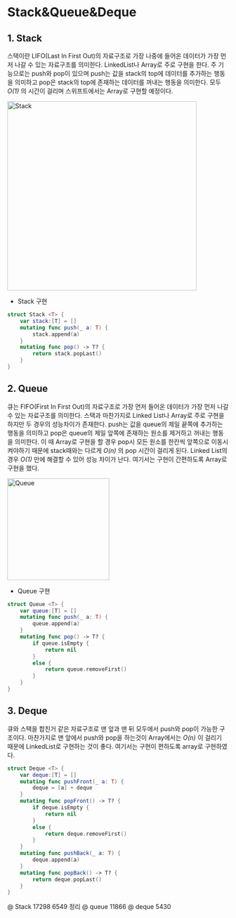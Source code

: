 # Stack&Queue&Deque
## 1. Stack
스택이란 LIFO(Last In First Out)의 자료구조로 가장 나중에 들어온 데이터가 가장 먼저 나갈 수 있는 자료구조를 의미한다. LinkedList나 Array로 주로 구현을 한다. 주 기능으로는 push와 pop이 있으며 push는 값을 stack의 top에 데이터를 추가하는 행동을 의미하고 pop은 stack의 top에 존재하는 데이터를 꺼내는 행동을 의미한다. 모두 *O(1)* 의 시간이 걸리며 스위프트에서는 Array로 구현할 예정이다.

<img width="431" alt="Stack" src="https://user-images.githubusercontent.com/78075226/120431154-10011200-c3b3-11eb-98cc-3047528b1377.png">

- Stack 구현
```swift
struct Stack <T> {
    var stack:[T] = []
    mutating func push(_ a: T) {
        stack.append(a)
    }
    mutating func pop() -> T? {
        return stack.popLast()
    }
}
```

## 2. Queue
큐는 FIFO(First In First Out)의 자료구조로 가장 먼저 들어온 데이터가 가장 먼저 나갈 수 있는 자료구조를 의미한다. 스택과 마찬가지로 Linked List나 Array로 주로 구현을 하지만 두 경우의 성능차이가 존재한다. push는 값을 queue의 제일 끝쪽에 추가하는 행동을 의미하고 pop은 queue의 제일 앞쪽에 존재하는 원소를 제거하고 꺼내는 행동을 의미한다. 이 때 Array로 구현을 할 경우 pop시 모든 원소를 한칸씩 앞쪽으로 이동시켜야하기 때문에 stack때와는 다르게 *O(n)* 의 pop 시간이 걸리게 된다. Linked List의 경우 *O(1)* 만에 해결할 수 있어 성능 차이가 난다. 여기서는 구현이 간편하도록 Array로 구현을 했다.

<img width="232" alt="Queue" src="https://user-images.githubusercontent.com/78075226/120432862-79822000-c3b5-11eb-9664-fadb2583d13a.png">

- Queue 구현
```swift
struct Queue <T> {
    var queue:[T] = []
    mutating func push(_ a: T) {
        queue.append(a)
    }
    mutating func pop() -> T? {
        if queue.isEmpty {
            return nil
        }
        else {
            return queue.removeFirst()
        }
    }
}
```

## 3. Deque
큐와 스택을 합친거 같은 자료구조로 맨 앞과 맨 뒤 모두에서 push와 pop이 가능한 구조이다. 마찬가지로 맨 앞에서 push와 pop을 하는것이 Array에서는 *O(n)* 이 걸리기 때문에 LinkedList로 구현하는 것이 좋다. 여기서는 구현이 편하도록 array로 구현하였다.

```swift
struct Deque <T> {
    var deque:[T] = []
    mutating func pushFront(_ a: T) {
        deque = [a] + deque
    }
    mutating func popFront() -> T? {
        if deque.isEmpty {
            return nil
        }
        else {
            return deque.removeFirst()
        }
    }
    mutating func pushBack(_ a: T) {
        deque.append(a)
    }
    mutating func popBack() -> T? {
        return deque.popLast()
    }
}
```

@ Stack 17298 6549 정리
@ queue 11866
@ deque 5430
